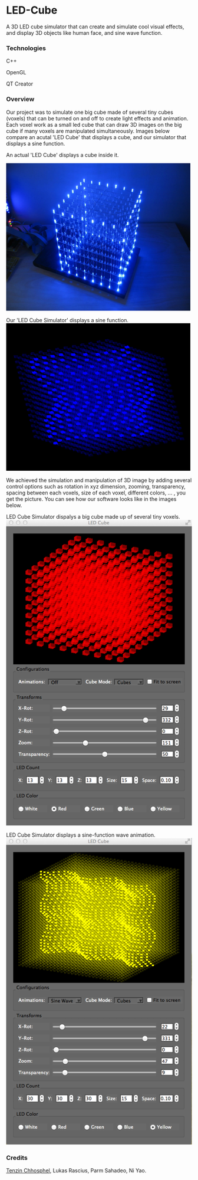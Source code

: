 # LED-Cube
A 3D LED cube simulator that can create and simulate cool visual effects, and display 3D objects like human face, and sine wave function.

### Technologies
  C++
  
  OpenGL
  
  QT Creator

### Overview
Our project was to simulate one big cube made of several tiny cubes (voxels) that can be turned on and off to create light effects and animation. Each voxel work as a small led cube that can draw 3D images on the big cube if many voxels are manipulated simultaneously. Images below compare an acutal 'LED Cube' that displays a cube, and our simulator that displays a sine function.

An actual 'LED Cube' displays a cube inside it.

<img src="images/cube.png" alt="Acutal LED Cube" width=500px height=400px>

Our 'LED Cube Simulator' displays a sine function.
<img src="images/sine_cube.png" alt="Sine Wave LED Cube" width=500px height=400px >

We achieved the simulation and manipulation of 3D image by adding several control options such as rotation in xyz dimension, zooming, transparency, spacing between each voxels, size of each voxel, different colors, ... , you get the picture. You can see how our software looks like in the images below.

LED Cube Simulator dispalys a big cube made up of several tiny voxels.
![Big Cube](images/bigCube.png)

LED Cube Simulator displays a sine-function wave animation.
![Sine Wave Cube](images/sineWave.png)

### Credits
[Tenzin Chhosphel](https://www.linkedin.com/in/tenzin15), Lukas Rascius, Parm Sahadeo, Ni Yao.

